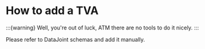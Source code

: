 # How to add a TVA

:::{warning}
Well, you're out of luck, ATM there are no tools to do it nicely.
:::

Please refer to DataJoint schemas and add it manually.
